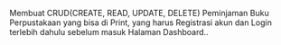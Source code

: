 Membuat CRUD(CREATE, READ, UPDATE, DELETE) Peminjaman Buku Perpustakaan yang bisa di Print, yang harus Registrasi akun dan Login terlebih dahulu sebelum masuk Halaman Dashboard..

